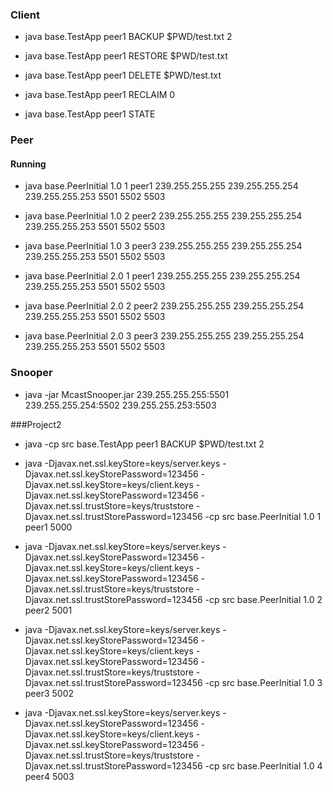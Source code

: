 ### Client

* java base.TestApp peer1 BACKUP $PWD/test.txt 2

* java base.TestApp peer1 RESTORE $PWD/test.txt

* java base.TestApp peer1 DELETE $PWD/test.txt

* java base.TestApp peer1 RECLAIM 0

* java base.TestApp peer1 STATE

### Peer
#### Running
* java base.PeerInitial 1.0 1 peer1 239.255.255.255 239.255.255.254 239.255.255.253 5501 5502 5503

* java base.PeerInitial 1.0 2 peer2 239.255.255.255 239.255.255.254 239.255.255.253 5501 5502 5503

* java base.PeerInitial 1.0 3 peer3 239.255.255.255 239.255.255.254 239.255.255.253 5501 5502 5503

* java base.PeerInitial 2.0 1 peer1 239.255.255.255 239.255.255.254 239.255.255.253 5501 5502 5503

* java base.PeerInitial 2.0 2 peer2 239.255.255.255 239.255.255.254 239.255.255.253 5501 5502 5503

* java base.PeerInitial 2.0 3 peer3 239.255.255.255 239.255.255.254 239.255.255.253 5501 5502 5503

### Snooper

* java -jar McastSnooper.jar  239.255.255.255:5501 239.255.255.254:5502 239.255.255.253:5503


###Project2 

* java -cp src base.TestApp peer1 BACKUP $PWD/test.txt 2

* java -Djavax.net.ssl.keyStore=keys/server.keys -Djavax.net.ssl.keyStorePassword=123456 -Djavax.net.ssl.keyStore=keys/client.keys -Djavax.net.ssl.keyStorePassword=123456 -Djavax.net.ssl.trustStore=keys/truststore  -Djavax.net.ssl.trustStorePassword=123456 -cp src base.PeerInitial 1.0 1 peer1 5000


* java -Djavax.net.ssl.keyStore=keys/server.keys -Djavax.net.ssl.keyStorePassword=123456 -Djavax.net.ssl.keyStore=keys/client.keys -Djavax.net.ssl.keyStorePassword=123456 -Djavax.net.ssl.trustStore=keys/truststore  -Djavax.net.ssl.trustStorePassword=123456 -cp src base.PeerInitial 1.0 2 peer2 5001

* java -Djavax.net.ssl.keyStore=keys/server.keys -Djavax.net.ssl.keyStorePassword=123456 -Djavax.net.ssl.keyStore=keys/client.keys -Djavax.net.ssl.keyStorePassword=123456 -Djavax.net.ssl.trustStore=keys/truststore  -Djavax.net.ssl.trustStorePassword=123456 -cp src base.PeerInitial 1.0 3 peer3 5002

* java -Djavax.net.ssl.keyStore=keys/server.keys -Djavax.net.ssl.keyStorePassword=123456 -Djavax.net.ssl.keyStore=keys/client.keys -Djavax.net.ssl.keyStorePassword=123456 -Djavax.net.ssl.trustStore=keys/truststore  -Djavax.net.ssl.trustStorePassword=123456 -cp src base.PeerInitial 1.0 4 peer4 5003






